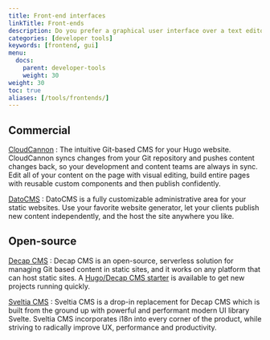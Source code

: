```yaml
---
title: Front-end interfaces
linkTitle: Front-ends
description: Do you prefer a graphical user interface over a text editor? Give these front-ends a try.
categories: [developer tools]
keywords: [frontend, gui]
menu:
  docs:
    parent: developer-tools
    weight: 30
weight: 30
toc: true
aliases: [/tools/frontends/]
---
```


## Commercial

[CloudCannon](https://cloudcannon.com/hugo-cms/)
: The intuitive Git-based CMS for your Hugo website. CloudCannon syncs changes from your Git repository and pushes content changes back, so your development and content teams are always in sync. Edit all of your content on the page with visual editing, build entire pages with reusable custom components and then publish confidently.

[DatoCMS](https://www.datocms.com)
: DatoCMS is a fully customizable administrative area for your static websites. Use your favorite website generator, let your clients publish new content independently, and the host the site anywhere you like.

## Open-source

[Decap CMS](https://decapcms.org/)
: Decap CMS is an open-source, serverless solution for managing Git based content in static sites, and it works on any platform that can host static sites. A [Hugo/Decap CMS starter](https://github.com/decaporg/one-click-hugo-cms) is available to get new projects running quickly.

[Sveltia CMS](https://github.com/sveltia/sveltia-cms/)
:  Sveltia CMS is a drop-in replacement for Decap CMS which is built from the ground up with powerful and performant modern UI library Svelte. Sveltia CMS incorporates i18n into every corner of the product, while striving to radically improve UX, performance and productivity.
